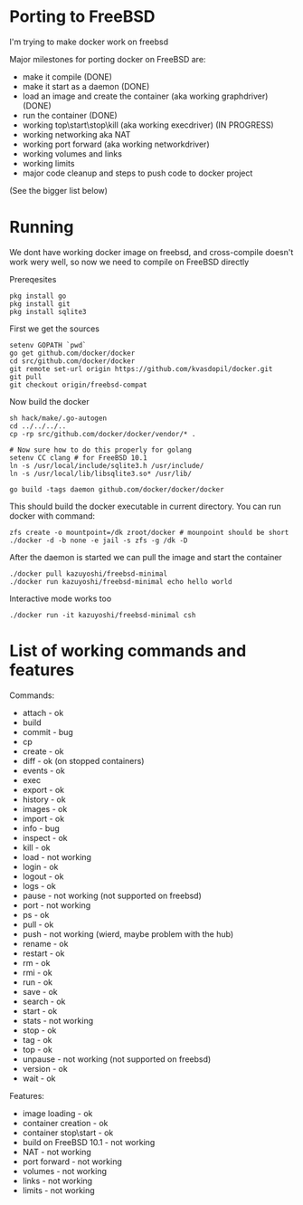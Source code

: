 # Porting to FreeBSD
I'm trying to make docker work on freebsd

Major milestones for porting docker on FreeBSD are:

* make it compile (DONE)
* make it start as a daemon (DONE)
* load an image and create the container (aka working graphdriver) (DONE)
* run the container (DONE)
* working top\start\stop\kill (aka working execdriver) (IN PROGRESS)
* working networking aka NAT
* working port forward (aka working networkdriver)
* working volumes and links
* working limits
* major code cleanup and steps to push code to docker project

(See the bigger list below)

# Running
We dont have working docker image on freebsd, and cross-compile doesn't work wery well, so now we need to compile on FreeBSD directly

Prereqesites

    pkg install go
    pkg install git
    pkg install sqlite3

First we get the sources

    setenv GOPATH `pwd`
    go get github.com/docker/docker
    cd src/github.com/docker/docker
    git remote set-url origin https://github.com/kvasdopil/docker.git
    git pull
    git checkout origin/freebsd-compat
    
Now build the docker

    sh hack/make/.go-autogen
    cd ../../../..
    cp -rp src/github.com/docker/docker/vendor/* .

    # Now sure how to do this properly for golang
    setenv CC clang # for FreeBSD 10.1
    ln -s /usr/local/include/sqlite3.h /usr/include/
    ln -s /usr/local/lib/libsqlite3.so* /usr/lib/

    go build -tags daemon github.com/docker/docker/docker

This should build the docker executable in current directory. You can run docker with command:
    
    zfs create -o mountpoint=/dk zroot/docker # mounpoint should be short
    ./docker -d -b none -e jail -s zfs -g /dk -D

After the daemon is started we can pull the image and start the container

    ./docker pull kazuyoshi/freebsd-minimal
    ./docker run kazuyoshi/freebsd-minimal echo hello world
   
Interactive mode works too

    ./docker run -it kazuyoshi/freebsd-minimal csh

# List of working commands and features

Commands:
* attach    - ok
* build
* commit    - bug
* cp
* create    - ok
* diff      - ok (on stopped containers)
* events    - ok
* exec
* export    - ok
* history   - ok
* images    - ok
* import    - ok
* info      - bug
* inspect   - ok
* kill      - ok
* load      - not working
* login     - ok
* logout    - ok
* logs      - ok
* pause     - not working (not supported on freebsd)
* port      - not working
* ps        - ok
* pull      - ok
* push      - not working (wierd, maybe problem with the hub)
* rename    - ok
* restart   - ok
* rm        - ok
* rmi       - ok
* run       - ok
* save      - ok
* search    - ok
* start     - ok
* stats     - not working
* stop      - ok
* tag       - ok
* top       - ok
* unpause   - not working (not supported on freebsd)
* version   - ok
* wait      - ok

Features:
* image loading         - ok
* container creation    - ok
* container stop\start  - ok
* build on FreeBSD 10.1 - not working
* NAT                   - not working
* port forward          - not working
* volumes               - not working
* links                 - not working
* limits                - not working
